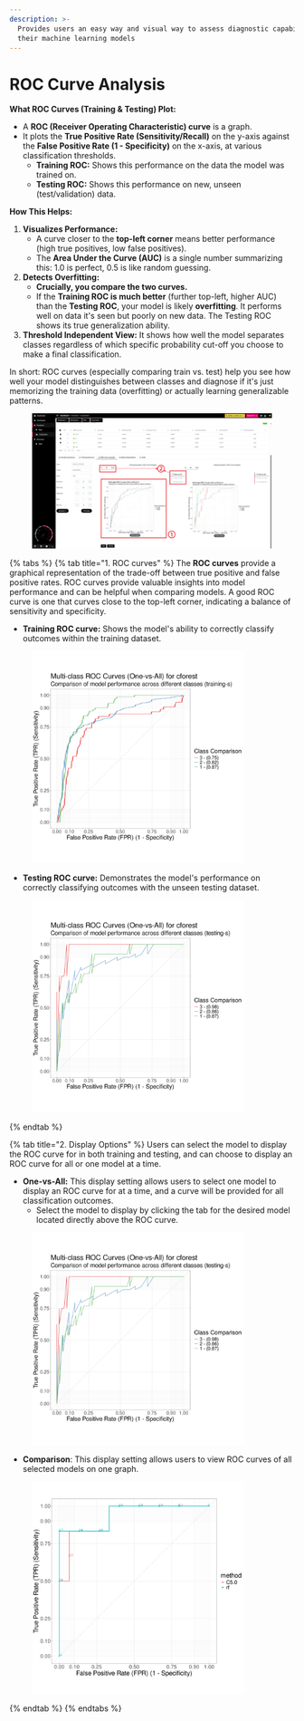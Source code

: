 ```yaml
---
description: >-
  Provides users an easy way and visual way to assess diagnostic capabilities of
  their machine learning models
---
```


# ROC Curve Analysis

**What ROC Curves (Training & Testing) Plot:**

* A **ROC (Receiver Operating Characteristic) curve** is a graph.
* It plots the **True Positive Rate (Sensitivity/Recall)** on the y-axis against the **False Positive Rate (1 - Specificity)** on the x-axis, at various classification thresholds.
  * **Training ROC:** Shows this performance on the data the model was trained on.
  * **Testing ROC:** Shows this performance on new, unseen (test/validation) data.

**How This Helps:**

1. **Visualizes Performance:**
   * A curve closer to the **top-left corner** means better performance (high true positives, low false positives).
   * The **Area Under the Curve (AUC)** is a single number summarizing this: 1.0 is perfect, 0.5 is like random guessing.
2. **Detects Overfitting:**
   * **Crucially, you compare the two curves.**
   * If the **Training ROC is much better** (further top-left, higher AUC) than the **Testing ROC**, your model is likely **overfitting**. It performs well on data it's seen but poorly on new data. The Testing ROC shows its true generalization ability.
3. **Threshold Independent View:** It shows how well the model separates classes regardless of which specific probability cut-off you choose to make a final classification.

In short: ROC curves (especially comparing train vs. test) help you see how well your model distinguishes between classes and diagnose if it's just memorizing the training data (overfitting) or actually learning generalizable patterns.

<figure><img src="../../../.gitbook/assets/ROC curve_Main_annotated_v2.png" alt=""><figcaption></figcaption></figure>

{% tabs %}
{% tab title="1. ROC curves" %}
The **ROC curves** provide a graphical representation of the trade-off between true positive and false positive rates. ROC curves provide valuable insights into model performance and can be helpful when comparing models. A good ROC curve is one that curves close to the top-left corner, indicating a balance of sensitivity and specificity.

* **Training ROC curve:** Shows the model's ability to correctly classify outcomes within the training dataset.

<figure><img src="../../../.gitbook/assets/Training_auc_roc_cforest.png" alt="" width="375"><figcaption></figcaption></figure>

* **Testing ROC curve:** Demonstrates the model's performance on correctly classifying outcomes with the unseen testing dataset.

<figure><img src="../../../.gitbook/assets/Testing_auc_roc_cforest.png" alt="" width="375"><figcaption></figcaption></figure>
{% endtab %}

{% tab title="2. Display Options" %}
Users can select the model to display the ROC curve for in both training and testing, and can choose to display an ROC curve for all or one model at a time.

* **One-vs-All:** This display setting allows users to select one model to display an ROC curve for at a time, and a curve will be provided for all classification outcomes.
  * Select the model to display by clicking the tab for the desired model located directly above the ROC curve.

<figure><img src="../../../.gitbook/assets/Testing_auc_roc_cforest.png" alt="" width="375"><figcaption></figcaption></figure>

* **Comparison**: This display setting allows users to view ROC curves of all selected models on one graph.

<figure><img src="../../../.gitbook/assets/ROC Curve_Comparison_v2.png" alt="" width="375"><figcaption></figcaption></figure>
{% endtab %}
{% endtabs %}

